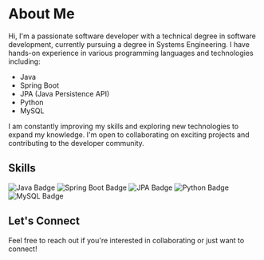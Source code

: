 <h1>About Me</h1>

<p>
  Hi, I'm a passionate software developer with a technical degree in software development, currently pursuing a degree in Systems Engineering. 
  I have hands-on experience in various programming languages and technologies including:
</p>

<ul>
  <li>Java</li>
  <li>Spring Boot</li>
  <li>JPA (Java Persistence API)</li>
  <li>Python</li>
  <li>MySQL</li>
</ul>

<p>
  I am constantly improving my skills and exploring new technologies to expand my knowledge. I'm open to collaborating on exciting projects and contributing to the developer community.
</p>

<h2>Skills</h2>

<p>
  <img src="https://img.shields.io/badge/Java-ED8B00?style=for-the-badge&logo=java&logoColor=white" alt="Java Badge"/>
  <img src="https://img.shields.io/badge/Spring_Boot-6DB33F?style=for-the-badge&logo=springboot&logoColor=white" alt="Spring Boot Badge"/>
  <img src="https://img.shields.io/badge/JPA-007396?style=for-the-badge&logo=java&logoColor=white" alt="JPA Badge"/>
  <img src="https://img.shields.io/badge/Python-3776AB?style=for-the-badge&logo=python&logoColor=white" alt="Python Badge"/>
  <img src="https://img.shields.io/badge/MySQL-4479A1?style=for-the-badge&logo=mysql&logoColor=white" alt="MySQL Badge"/>
</p>

<h2>Let's Connect</h2>
<p>Feel free to reach out if you're interested in collaborating or just want to connect!</p>
